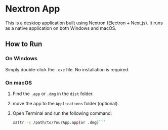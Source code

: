 # Nextron App

This is a desktop application built using Nextron (Electron + Next.js). It runs as a native application on both Windows and macOS.

## How to Run

### On Windows
Simply double-click the `.exe` file. No installation is required.

### On macOS
1. Find the `.app` or `.dmg` in the `dist` folder.
2. move the app to the `Applications` folder (optional).
3. Open Terminal and run the following command:

   ```bash
   xattr -c /path/to/YourApp.app(or .dmg)```
   
